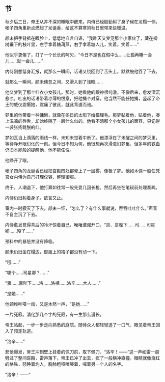 ## 节

秋夕后三日，帝王从并不深的睡眠中醒来。内侍已经殷勤躬了身子候在龙榻一侧，帐子四角重新点燃起了龙诞香，给这不算寒的秋日里带来些暖温。

颜未把手背抵在眼脸上，低低地自言自语，“我昨天又梦见那个小家伙了，藏在柳树垂下的枝叶里，左手拿着糖葫芦，右手拿着糖人儿，笑着，笑着……”

他似乎更倦了，打了一个长长的呵欠，“今日不是也在假中么……让孤再睡一会儿……就一会儿……”

内侍刚想低身汇报，就那么一瞬间，话语又绕回到了舌头上，默默被他吞了下去。

就那么一瞬间，颜未倏忽之间，又滑入到了浅眠……

他又梦到了那个红衣小女孩儿。那时，她看他的眼神很纯澈。不像后来，愈发深沉悲凉，吐出的话语带着凉薄的恨意，把他捅个对穿。他当然不能任她捅，竖起了帝王的威仪震慑她，震痛了彼此，就此背道而驰。

梦里的他带着一种慵懒，就像在冬日的太阳下给猫理毛。那梦黏着他，贴着他，凑上温凉的唇舌，却始终隔了一层什么似的。他看不清那个小女孩儿的面容，只记得一袭张扬跳脱的红。

梦如瓦当上滴落的雨线一样，未知未觉着中断了。他漂浮在了未醒之间的梦灭里，等待睁开眼幻化的一刻。但今日不知为何，他很想再次滑进幻梦里，但多年的铁血仍旧本能般的提醒他，他不能任性。

他睁开了眼。

帐子四角的龙诞香已经把宫殿四处都晕上了一层雾，像极了梦。他如木偶一般任凭宫女内侍为自己打理仪容、整理御服。

终于，人潮退下，他打算如往常一般先耍几回长枪，然后再坐在笔砚前处理奏疏。

内侍仍旧躬着身子。欲言又止。

室内一时寂灭了下去。颜未一怔，“怎么了？有什么事就说，吞吞吐吐什么。”声音不自主沉了下去。

内侍愈发觉得背后的冷汗惊着自己，唯唯诺诺开口，“禀、禀陛下……司……司星卿……殁了……”

预料中的暴怒并没有降临。

颜未仍旧坐在榻边，御服上的褶子都没有动一下。

“哦……”

“哪个……司星卿？……”

“禀……禀陛下……洛……洛相……洛辛……大人……”

“是她……”

他颈椎咔嗒一动，又是木然一声，“是她……”

一片死寂。消化那几个字的死寂，有一生那么漫长。

帝王站起，一步一步走向熟悉的庭院。随侍众人都轻轻透了一口气，眼见着帝王回入了预定轨道。

“洛辛……”

悲怆爆发，帝王冲到壁上挂着的佩刀前，取下佩刀，“洛辛！——”这一声如雷一般劈过了整间宫殿，雷声落下，帝王已冲了出去，疯了一般横冲直撞，眼睛就像烧红的烙铁，怒睁着灼人，胸肺粗哑嚎哭着，喊着另一个人的名字。

“洛辛！——”

